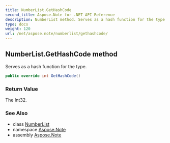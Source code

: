 ```yaml
---
title: NumberList.GetHashCode
second_title: Aspose.Note for .NET API Reference
description: NumberList method. Serves as a hash function for the type
type: docs
weight: 120
url: /net/aspose.note/numberlist/gethashcode/
---
```

## NumberList.GetHashCode method

Serves as a hash function for the type.

```csharp
public override int GetHashCode()
```

### Return Value

The Int32.

### See Also

* class [NumberList](../)
* namespace [Aspose.Note](../../numberlist/)
* assembly [Aspose.Note](../../../)


